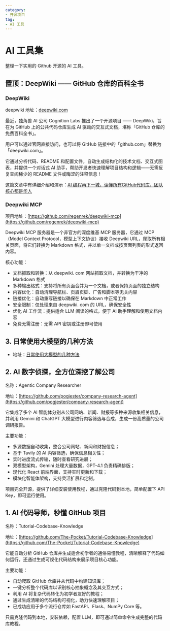 ```yaml
---
category: 
- 开源项目
tag: 
- AI 工具
---
```


# AI 工具集

整理一下实用的 Github 开源的 AI 工具。

<!-- more -->

## 置顶：DeepWiki —— GitHub 仓库的百科全书

### DeepWiki

deepwiki 地址：[deepwiki.com](https://deepwiki.com)

最近，独角兽 AI 公司 Cognition Labs 推出了一个开源项目 —— DeepWiki，旨在为 GitHub 上的公共代码仓库生成 AI 驱动的交互式文档，堪称「GitHub 仓库的免费百科全书」。

用户可以通过官网直接访问，也可以将 GitHub 链接中的「github.com」替换为「deepwiki.com」。

它通过分析代码、README 和配置文件，自动生成结构化的技术文档、交互式图表，并提供一个对话式 AI 助手，帮助开发者快速理解项目结构和逻辑——无需反复查阅稀少的 README 文件或晦涩的注释信息！

这篇文章中有详细介绍和演示：[AI 编程再下一城，读懂所有GitHub代码库，团队核心都是华人](https://mp.weixin.qq.com/s?__biz=MzA4MjYwMTc5Nw==&mid=2648997893&idx=1&sn=4dd9b641add65788f4bbf79001d14b05&scene=21#wechat_redirect)


### Deepwiki MCP

项目地址：[https://github.com/regenrek/deepwiki-mcp](https://github.com/regenrek/deepwiki-mcp)

Deepwiki MCP 服务器是一个非官方的深度维基 MCP 服务器，它通过 MCP（Model Context Protocol，模型上下文协议）接收 Deepwiki URL，爬取所有相关页面，将它们转换为 Markdown 格式，并以单一文档或按页面列表的形式返回内容。

核心功能：

- 文档抓取和转换：从 deepwiki. com 网站抓取文档，并转换为干净的 Markdown 格式
- 多种输出格式：支持将所有页面合并为一个文档，或者保持页面的独立结构
- 内容优化：自动清理导航栏、页眉页脚、广告和脚本等无关内容
- 链接优化：自动重写链接以确保在 Markdown 中正常工作
- 安全限制：仅处理来自 deepwiki. com 的 URL，确保安全性
- 优化 AI 工作流：提供适合 LLM 阅读的格式，便于 AI 助手理解和使用文档内容
- 免费无需注册：无需 API 密钥或注册即可使用

## 3. 日常使用大模型的几种方法

- 地址：[日常使用大模型的几种方法](https://mp.weixin.qq.com/s?__biz=MzI2MzEwNTY3OQ==&mid=2648990590&idx=1&sn=e4f6733b99b69ab96f0599fc51fc0320)

## 2. AI 数字侦探，全方位深挖了解公司

名称：Agentic Company Researcher

地址：[https://github.com/pogjester/company-research-agent](https://github.com/pogjester/company-research-agent)

它集成了多个 AI 智能体分别从公司网站、新闻、财报等多种来源收集相关信息，并利用 Gemini 和 ChatGPT 大模型进行内容筛选与合成，生成一份高质量的公司调研报告。

主要功能：

- 多源数据自动收集，整合公司网站、新闻和财报信息；
- 基于 Tavily 的 AI 内容筛选，确保信息相关性；
- 实时进度流式传输，随时查看研究进展；
- 双模型架构，Gemini 处理大量数据，GPT-4.1 负责精确排版；
- 现代化 React 前端界面，支持实时更新和下载；
- 模块化智能体架构，支持灵活扩展和定制。

项目完全开源，提供了详细安装使用教程，通过克隆代码到本地，简单配置下 API Key，即可运行使用。

## 1. AI 代码导师，秒懂 GitHub 项目

名称：Tutorial-Codebase-Knowledge

地址：[https://github.com/The-Pocket/Tutorial-Codebase-Knowledge](https://github.com/The-Pocket/Tutorial-Codebase-Knowledge)

它能自动分析 GitHub 仓库并生成适合初学者的通俗易懂教程，清晰解释了代码如何运行，还通过生成可视化代码结构来展示项目核心功能。

主要功能：

- 自动爬取 GitHub 仓库并从代码中构建知识库；
- 一键分析整个代码库以识别核心抽象概念及其交互方式；
- 利用 AI 将复杂代码转化为初学者友好的教程；
- 通过生成清晰的代码结构可视化，助力快速理解项目；
- 已成功应用于多个流行仓库如 FastAPI、Flask、NumPy Core 等。

只需克隆代码到本地，安装依赖，配置 LLM，即可通过简单命令生成完整的代码库教程。
